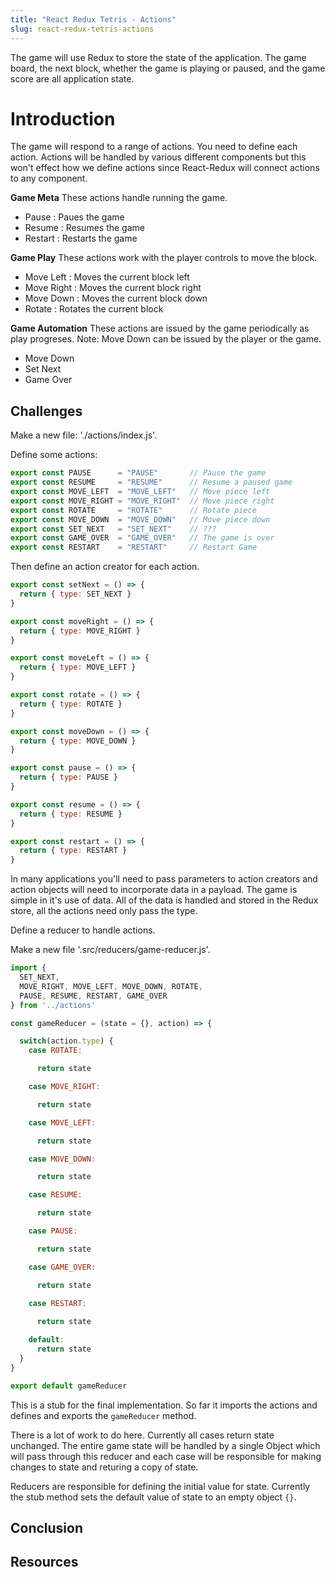 ```yaml
---
title: "React Redux Tetris - Actions"
slug: react-redux-tetris-actions
---
```


The game will use Redux to store the state of the application. 
The game board, the next block, whether the game is playing or 
paused, and the game score are all application state. 

# Introduction 

The game will respond to a range of actions. You need to 
define each action. Actions will be handled by various 
different components but this won't effect how we define 
actions since React-Redux will connect actions to any 
component. 

**Game Meta**
These actions handle running the game. 

- Pause : Paues the game 
- Resume : Resumes the game 
- Restart : Restarts the game

**Game Play**
These actions work with the player controls to move the block.

- Move Left : Moves the current block left
- Move Right : Moves the current block right 
- Move Down : Moves the current block down
- Rotate : Rotates the current block

**Game Automation**
These actions are issued by the game periodically as play 
progreses. Note: Move Down can be issued by the player or
the game. 

- Move Down
- Set Next
- Game Over 

## Challenges

Make a new file: './actions/index.js'. 

Define some actions: 

```JavaScript
export const PAUSE      = "PAUSE"       // Pause the game
export const RESUME     = "RESUME"      // Resume a paused game
export const MOVE_LEFT  = "MOVE_LEFT"   // Move piece left
export const MOVE_RIGHT = "MOVE_RIGHT"  // Move piece right
export const ROTATE     = "ROTATE"      // Rotate piece
export const MOVE_DOWN  = "MOVE_DOWN"   // Move piece down
export const SET_NEXT   = "SET_NEXT"    // ???
export const GAME_OVER  = "GAME_OVER"   // The game is over
export const RESTART    = "RESTART"     // Restart Game
```

Then define an action creator for each action.

```JavaScript
export const setNext = () => {
  return { type: SET_NEXT }
}

export const moveRight = () => {
  return { type: MOVE_RIGHT }
}

export const moveLeft = () => {
  return { type: MOVE_LEFT }
}

export const rotate = () => {
  return { type: ROTATE }
}

export const moveDown = () => {
  return { type: MOVE_DOWN }
}

export const pause = () => {
  return { type: PAUSE }
}

export const resume = () => {
  return { type: RESUME }
}

export const restart = () => {
  return { type: RESTART }
}
```

In many applications you'll need to pass parameters to 
action creators and action objects will need to 
incorporate data in a payload. The game is simple in it's
use of data. All of the data is handled and stored in the 
Redux store, all the actions need only pass the type. 

Define a reducer to handle actions. 

Make a new file '.src/reducers/game-reducer.js'. 

```JavaScript
import {
  SET_NEXT,
  MOVE_RIGHT, MOVE_LEFT, MOVE_DOWN, ROTATE,
  PAUSE, RESUME, RESTART, GAME_OVER
} from '../actions'

const gameReducer = (state = {}, action) => {

  switch(action.type) {
    case ROTATE:

      return state

    case MOVE_RIGHT:

      return state

    case MOVE_LEFT:

      return state

    case MOVE_DOWN:

      return state

    case RESUME:

      return state

    case PAUSE:

      return state

    case GAME_OVER:

      return state

    case RESTART:
    
      return state

    default:
      return state
  }
}

export default gameReducer
```

This is a stub for the final implementation. So far it 
imports the actions and defines and exports the 
`gameReducer` method. 

There is a lot of work to do here. Currently all cases 
return state unchanged. The entire game state will be 
handled by a single Object which will pass through 
this reducer and each case will be responsible for making 
changes to state and returing a copy of state. 

Reducers are responsible for defining the initial value 
for state. Currently the stub method sets the default 
value of state to an empty object `{}`. 

## Conclusion



## Resources

 
